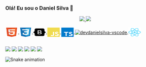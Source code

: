 ### Olá! Eu sou o Daniel Silva 👋

<div align= "center">
<a href="https://github.com/devdanielsilva">
  <img height="160em" src="https://github-readme-stats.vercel.app/api?username=devdanielsilva&show_icons=true&theme=tokyonight&include_all_commits=true&count_private=true"/>
  <img height="160em" src="https://github-readme-stats.vercel.app/api/top-langs/?username=devdanielsilva&layout=compact&langs_count=7&theme=tokyonight"/>
  </div>
  
  <div style="display: inline_block"><br>
    <img align="center" alt="devdanielsilva-HTML" height="30" width="40" src="https://raw.githubusercontent.com/devicons/devicon/master/icons/html5/html5-original.svg">
     <img align="center" alt="devdanielsilva-CSS" height="30" width="40" src="https://raw.githubusercontent.com/devicons/devicon/master/icons/css3/css3-original.svg">
     <img align="center" alt="devdanielsilva-Bootstrap" height="30" width="40" src="https://raw.githubusercontent.com/devicons/devicon/master/icons/bootstrap/bootstrap-plain.svg">
     <img align="center" alt="devdanielsilva-Javascript" height="30" width="40" src="https://raw.githubusercontent.com/devicons/devicon/master/icons/javascript/javascript-plain.svg">
    <img align="center" alt="devdanielsilva-Typescript" height="30" width="40" src="https://raw.githubusercontent.com/devicons/devicon/master/icons/typescript/typescript-plain.svg">
            <img align="center" alt="devdanielsilva-vscode" height="30" width="40" src="https://cdn.jsdelivr.net/gh/devicons/devicon/icons/vscode/vscode-original.svg" />
     <img align="center" alt="devdanielsilva-React" height="30" width="40" src="https://raw.githubusercontent.com/devicons/devicon/master/icons/react/react-original.svg">
  </div>

 ##

<div>
<a href="https://www.youtube.com/channel/UCFbtjSTpf0xypdLgFp6E4Hw" target="_blank"><img src="https://img.shields.io/badge/YouTube-FF0000?style=for-the-badge&logo=youtube&logoColor=white" target="_blank"></a>
  <a href="https://instagram.com/devdanielsilva" target="_blank"><img src="https://img.shields.io/badge/-Instagram-%23E4405F?style=for-the-badge&logo=instagram&logoColor=white" target="_blank"></a>
 	<a href="https://www.linkedin.com/in/devdanielsilva/" target="_blank"><img src="https://img.shields.io/badge/-LinkedIn-%230077B5?style=for-the-badge&logo=linkedin&logoColor=white" target="_blank"></a>
    <a href = "mailto:contatodevdanielsilva@gmail.com"><img src="https://img.shields.io/badge/-Gmail-%23333?style=for-the-badge&logo=gmail&logoColor=white" target="_blank"></a>
 <a href="https://discord.gg/Daniel Silva#3144" target="_blank"><img src="https://img.shields.io/badge/Discord-7289DA?style=for-the-badge&logo=discord&logoColor=white" target="_blank"></a> 
 <a href="https://www.twitch.tv/devdanielsilva" target="_blank"><img src="https://img.shields.io/badge/Twitch-9146FF?style=for-the-badge&logo=twitch&logoColor=white" target="_blank"></a>
  
  ![Snake animation](https://github.com/devdanielsilva/devdanielsilva/blob/output/github-contribution-grid-snake.svg)
  
</div>
  

